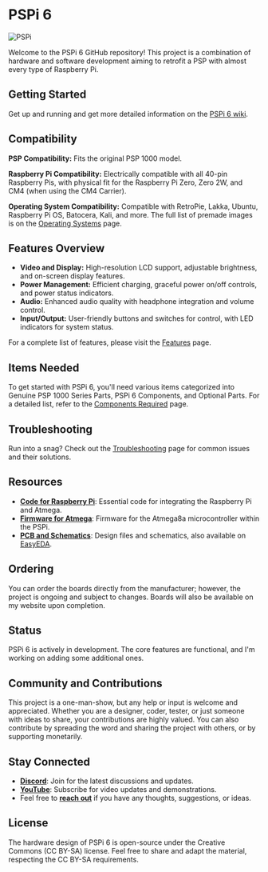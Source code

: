 # PSPi 6

![PSPi](https://othermod.com/wp-content/uploads/IMG_8727.jpg)

Welcome to the PSPi 6 GitHub repository! This project is a combination of hardware and software development aiming to retrofit a PSP with almost every type of Raspberry Pi.

## Getting Started

Get up and running and get more detailed information on the [PSPi 6 wiki](https://github.com/othermod/PSPi-Version-6/wiki).

## Compatibility

**PSP Compatibility:** Fits the original PSP 1000 model.

**Raspberry Pi Compatibility:** Electrically compatible with all 40-pin Raspberry Pis, with physical fit for the Raspberry Pi Zero, Zero 2W, and CM4 (when using the CM4 Carrier).

**Operating System Compatibility:** Compatible with RetroPie, Lakka, Ubuntu, Raspberry Pi OS, Batocera, Kali, and more. The full list of premade images is on the [Operating Systems](https://github.com/othermod/PSPi-Version-6/wiki/Operating-Systems) page.

## Features Overview

- **Video and Display:** High-resolution LCD support, adjustable brightness, and on-screen display features.
- **Power Management:** Efficient charging, graceful power on/off controls, and power status indicators.
- **Audio:** Enhanced audio quality with headphone integration and volume control.
- **Input/Output:** User-friendly buttons and switches for control, with LED indicators for system status.

For a complete list of features, please visit the [Features](#) page.

## Items Needed
To get started with PSPi 6, you'll need various items categorized into Genuine PSP 1000 Series Parts, PSPi 6 Components, and Optional Parts. For a detailed list, refer to the [Components Required](https://github.com/othermod/PSPi-Version-6/wiki/Components-Required) page.

## Troubleshooting
Run into a snag? Check out the [Troubleshooting](https://github.com/othermod/PSPi-Version-6/wiki/Troubleshooting) page for common issues and their solutions.

## Resources
- [**Code for Raspberry Pi**](https://github.com/othermod/PSPi-Version-6/tree/main/drivers): Essential code for integrating the Raspberry Pi and Atmega.
- [**Firmware for Atmega**](https://github.com/othermod/PSPi-Version-6/tree/main/atmega): Firmware for the Atmega8a microcontroller within the PSPi.
- [**PCB and Schematics**](https://github.com/othermod/PSPi-Version-6/tree/main/boards): Design files and schematics, also available on [EasyEDA](https://oshwlab.com/adamseamster/pspi-zero-version-5_copy_copy).

## Ordering
You can order the boards directly from the manufacturer; however, the project is ongoing and subject to changes. Boards will also be available on my website upon completion.

## Status
PSPi 6 is actively in development. The core features are functional, and I'm working on adding some additional ones.

## Community and Contributions
This project is a one-man-show, but any help or input is welcome and appreciated. Whether you are a designer, coder, tester, or just someone with ideas to share, your contributions are highly valued. You can also contribute by spreading the word and sharing the project with others, or by supporting monetarily.

## Stay Connected
- [**Discord**](https://discord.gg/V96c3JC): Join for the latest discussions and updates.
- [**YouTube**](https://youtube.com/othermod): Subscribe for video updates and demonstrations.
- Feel free to [**reach out**](https://linktr.ee/othermod) if you have any thoughts, suggestions, or ideas.

## License
The hardware design of PSPi 6 is open-source under the Creative Commons (CC BY-SA) license. Feel free to share and adapt the material, respecting the CC BY-SA requirements.
